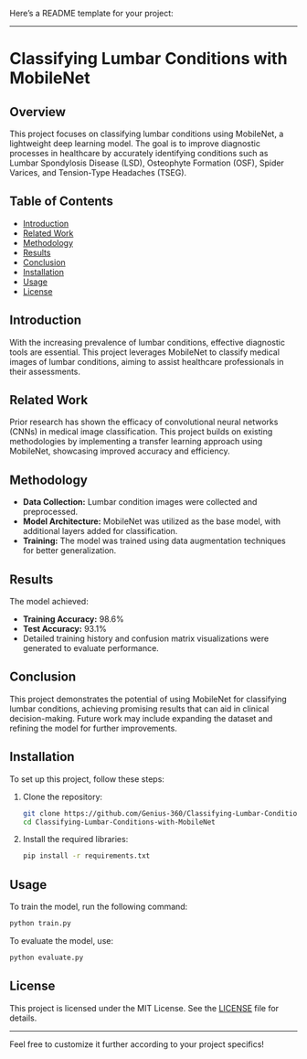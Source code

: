 Here’s a README template for your project:

---

# Classifying Lumbar Conditions with MobileNet

## Overview
This project focuses on classifying lumbar conditions using MobileNet, a lightweight deep learning model. The goal is to improve diagnostic processes in healthcare by accurately identifying conditions such as Lumbar Spondylosis Disease (LSD), Osteophyte Formation (OSF), Spider Varices, and Tension-Type Headaches (TSEG).

## Table of Contents
- [Introduction](#introduction)
- [Related Work](#related-work)
- [Methodology](#methodology)
- [Results](#results)
- [Conclusion](#conclusion)
- [Installation](#installation)
- [Usage](#usage)
- [License](#license)

## Introduction
With the increasing prevalence of lumbar conditions, effective diagnostic tools are essential. This project leverages MobileNet to classify medical images of lumbar conditions, aiming to assist healthcare professionals in their assessments.

## Related Work
Prior research has shown the efficacy of convolutional neural networks (CNNs) in medical image classification. This project builds on existing methodologies by implementing a transfer learning approach using MobileNet, showcasing improved accuracy and efficiency.

## Methodology
- **Data Collection:** Lumbar condition images were collected and preprocessed.
- **Model Architecture:** MobileNet was utilized as the base model, with additional layers added for classification.
- **Training:** The model was trained using data augmentation techniques for better generalization.

## Results
The model achieved:
- **Training Accuracy:** 98.6%
- **Test Accuracy:** 93.1%
- Detailed training history and confusion matrix visualizations were generated to evaluate performance.

## Conclusion
This project demonstrates the potential of using MobileNet for classifying lumbar conditions, achieving promising results that can aid in clinical decision-making. Future work may include expanding the dataset and refining the model for further improvements.

## Installation
To set up this project, follow these steps:
1. Clone the repository:
   ```bash
   git clone https://github.com/Genius-360/Classifying-Lumbar-Conditions-with-MobileNet.git
   cd Classifying-Lumbar-Conditions-with-MobileNet
   ```
2. Install the required libraries:
   ```bash
   pip install -r requirements.txt
   ```

## Usage
To train the model, run the following command:
```bash
python train.py
```
To evaluate the model, use:
```bash
python evaluate.py
```

## License
This project is licensed under the MIT License. See the [LICENSE](LICENSE) file for details.

---

Feel free to customize it further according to your project specifics!
